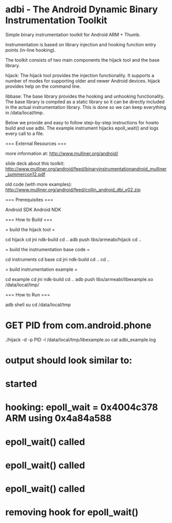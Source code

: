 adbi - The Android Dynamic Binary Instrumentation Toolkit  
=========================================================

Simple binary instrumentation toolkit for Android ARM + Thumb.

Instrumentation is based on library injection and hooking function entry 
points (in-line hooking).

The toolkit consists of two main components the hijack tool and the base 
library.

hijack:
 The hijack tool provides the injection functionality. It supports a number of
 modes for supporting older and newer Android devices. hijack provides  help on
 the command line.
 
libbase:
 The base library provides the hooking and unhooking functionality. The base
 library is compiled as a static library so it can be directly included in the
 actual instrumentation library. This is done so we can keep everything in 
 /data/local/tmp. 

Below we provide and easy to follow step-by-step instructions for howto build
and use adbi. The example instrument hijacks epoll_wait() and logs every call
to a file.

=== External Resources ===

more information at: 
 http://www.mulliner.org/android/

slide deck about this toolkit: 
 http://www.mulliner.org/android/feed/binaryinstrumentationandroid_mulliner_summercon12.pdf
 
old code (with more examples):
 http://www.mulliner.org/android/feed/collin_android_dbi_v02.zip

=== Prerequisites ===

Android SDK
Android NDK

=== How to Build ===

= build the hijack tool =

cd hijack
cd jni
ndk-build
cd ..
adb push libs/armeabi/hijack 
cd ..

= build the instrumentation base code =

cd instruments
cd base
cd jni
ndk-build
cd ..
cd ..

= build instrumentation example =

cd example
cd jni
ndk-build
cd ..
adb push libs/armeabi/libexample.so /data/local/tmp/


=== How to Run ===

adb shell
su
cd /data/local/tmp
# GET PID from com.android.phone
./hijack -d -p PID -l /data/local/tmp/libexample.so
cat adbi_example.log

# output should look similar to:
#
#  started
# hooking:   epoll_wait = 0x4004c378 ARM using 0x4a84a588
# epoll_wait() called
# epoll_wait() called
# epoll_wait() called
# removing hook for epoll_wait()

